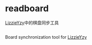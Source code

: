 # readboard #

[LizzieYzy](https://github.com/yzyray/lizzieyzy)中的棋盘同步工具

##

Board synchronization tool for [LizzieYzy](https://github.com/yzyray/lizzieyzy)

